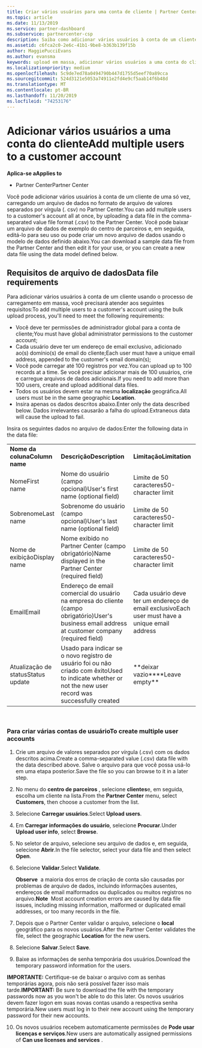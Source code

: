 ```yaml
---
title: Criar vários usuários para uma conta de cliente | Partner Center
ms.topic: article
ms.date: 11/13/2019
ms.service: partner-dashboard
ms.subservice: partnercenter-csp
description: Saiba como adicionar vários usuários à conta de um cliente de uma só vez, carregando um arquivo de dados no formato de arquivo de valores separados por vírgula (. csv) para o centro de parceiros.
ms.assetid: c6fca2c0-2e6c-41b1-9be8-b363b139f15b
author: MaggiePucciEvans
ms.author: evansma
keywords: upload em massa, adicionar vários usuários a uma conta do cliente, adicionar usuários do cliente, upload em massa de usuários do cliente, conta do cliente, usuários do cliente, usuários
ms.localizationpriority: medium
ms.openlocfilehash: 5c9de7ed78a0494790b447d1755d5eef70a89cca
ms.sourcegitcommit: 524d3121e5053a74911e2fd4e9cf5aab14f6b48d
ms.translationtype: MT
ms.contentlocale: pt-BR
ms.lasthandoff: 11/20/2019
ms.locfileid: "74253176"
---
```

# <a name="add-multiple-users-to-a-customer-account"></a><span data-ttu-id="3bbc3-104">Adicionar vários usuários a uma conta do cliente</span><span class="sxs-lookup"><span data-stu-id="3bbc3-104">Add multiple users to a customer account</span></span>

<span data-ttu-id="3bbc3-105">**Aplica-se a**</span><span class="sxs-lookup"><span data-stu-id="3bbc3-105">**Applies to**</span></span>

-  <span data-ttu-id="3bbc3-106">Partner Center</span><span class="sxs-lookup"><span data-stu-id="3bbc3-106">Partner Center</span></span>

<span data-ttu-id="3bbc3-107">Você pode adicionar vários usuários à conta de um cliente de uma só vez, carregando um arquivo de dados no formato de arquivo de valores separados por vírgula (. csv) no Partner Center.</span><span class="sxs-lookup"><span data-stu-id="3bbc3-107">You can add multiple users to a customer's account all at once, by uploading a data file in the comma-separated value file format (.csv) to the Partner Center.</span></span> <span data-ttu-id="3bbc3-108">Você pode baixar um arquivo de dados de exemplo do centro de parceiros e, em seguida, editá-lo para seu uso ou pode criar um novo arquivo de dados usando o modelo de dados definido abaixo.</span><span class="sxs-lookup"><span data-stu-id="3bbc3-108">You can download a sample data file from the Partner Center and then edit it for your use, or you can create a new data file using the data model defined below.</span></span>

## <a href="" id="creatingtheimportcsvfile"></a><span data-ttu-id="3bbc3-109">Requisitos de arquivo de dados</span><span class="sxs-lookup"><span data-stu-id="3bbc3-109">Data file requirements</span></span>


<span data-ttu-id="3bbc3-110">Para adicionar vários usuários à conta de um cliente usando o processo de carregamento em massa, você precisará atender aos seguintes requisitos:</span><span class="sxs-lookup"><span data-stu-id="3bbc3-110">To add multiple users to a customer's account using the bulk upload process, you'll need to meet the following requirements:</span></span>

-   <span data-ttu-id="3bbc3-111">Você deve ter permissões de administrador global para a conta de cliente;</span><span class="sxs-lookup"><span data-stu-id="3bbc3-111">You must have global administrator permissions to the customer account;</span></span>
-   <span data-ttu-id="3bbc3-112">Cada usuário deve ter um endereço de email exclusivo, adicionado ao(s) domínio(s) de email do cliente;</span><span class="sxs-lookup"><span data-stu-id="3bbc3-112">Each user must have a unique email address, appended to the customer's email domain(s);</span></span>
-   <span data-ttu-id="3bbc3-113">Você pode carregar até 100 registros por vez.</span><span class="sxs-lookup"><span data-stu-id="3bbc3-113">You can upload up to 100 records at a time.</span></span> <span data-ttu-id="3bbc3-114">Se você precisar adicionar mais de 100 usuários, crie e carregue arquivos de dados adicionais.</span><span class="sxs-lookup"><span data-stu-id="3bbc3-114">If you need to add more than 100 users, create and upload additional data files.</span></span>
-   <span data-ttu-id="3bbc3-115">Todos os usuários devem estar na mesma **localização** geográfica.</span><span class="sxs-lookup"><span data-stu-id="3bbc3-115">All users must be in the same geographic **Location**.</span></span>
-   <span data-ttu-id="3bbc3-116">Insira apenas os dados descritos abaixo.</span><span class="sxs-lookup"><span data-stu-id="3bbc3-116">Enter only the data described below.</span></span> <span data-ttu-id="3bbc3-117">Dados irrelevantes causarão a falha do upload.</span><span class="sxs-lookup"><span data-stu-id="3bbc3-117">Extraneous data will cause the upload to fail.</span></span>

<span data-ttu-id="3bbc3-118">Insira os seguintes dados no arquivo de dados:</span><span class="sxs-lookup"><span data-stu-id="3bbc3-118">Enter the following data in the data file:</span></span>

|                 |                                                                              |                                            |
|-----------------|------------------------------------------------------------------------------|--------------------------------------------|
| <span data-ttu-id="3bbc3-119">**Nome da coluna**</span><span class="sxs-lookup"><span data-stu-id="3bbc3-119">**Column name**</span></span> | <span data-ttu-id="3bbc3-120">**Descrição**</span><span class="sxs-lookup"><span data-stu-id="3bbc3-120">**Description**</span></span>                                                              | <span data-ttu-id="3bbc3-121">**Limitação**</span><span class="sxs-lookup"><span data-stu-id="3bbc3-121">**Limitation**</span></span>                             |
| <span data-ttu-id="3bbc3-122">Nome</span><span class="sxs-lookup"><span data-stu-id="3bbc3-122">First name</span></span>      | <span data-ttu-id="3bbc3-123">Nome do usuário (campo opcional)</span><span class="sxs-lookup"><span data-stu-id="3bbc3-123">User's first name (optional field)</span></span>                                           | <span data-ttu-id="3bbc3-124">Limite de 50 caracteres</span><span class="sxs-lookup"><span data-stu-id="3bbc3-124">50-character limit</span></span>                         |
| <span data-ttu-id="3bbc3-125">Sobrenome</span><span class="sxs-lookup"><span data-stu-id="3bbc3-125">Last name</span></span>       | <span data-ttu-id="3bbc3-126">Sobrenome do usuário (campo opcional)</span><span class="sxs-lookup"><span data-stu-id="3bbc3-126">User's last name (optional field)</span></span>                                            | <span data-ttu-id="3bbc3-127">Limite de 50 caracteres</span><span class="sxs-lookup"><span data-stu-id="3bbc3-127">50-character limit</span></span>                         |
| <span data-ttu-id="3bbc3-128">Nome de exibição</span><span class="sxs-lookup"><span data-stu-id="3bbc3-128">Display name</span></span>    | <span data-ttu-id="3bbc3-129">Nome exibido no Partner Center (campo obrigatório)</span><span class="sxs-lookup"><span data-stu-id="3bbc3-129">Name displayed in the Partner Center (required field)</span></span>                            | <span data-ttu-id="3bbc3-130">Limite de 50 caracteres</span><span class="sxs-lookup"><span data-stu-id="3bbc3-130">50-character limit</span></span>                         |
| <span data-ttu-id="3bbc3-131">Email</span><span class="sxs-lookup"><span data-stu-id="3bbc3-131">Email</span></span>           | <span data-ttu-id="3bbc3-132">Endereço de email comercial do usuário na empresa do cliente (campo obrigatório)</span><span class="sxs-lookup"><span data-stu-id="3bbc3-132">User's business email address at customer company (required field)</span></span>           | <span data-ttu-id="3bbc3-133">Cada usuário deve ter um endereço de email exclusivo</span><span class="sxs-lookup"><span data-stu-id="3bbc3-133">Each user must have a unique email address</span></span> |
| <span data-ttu-id="3bbc3-134">Atualização de status</span><span class="sxs-lookup"><span data-stu-id="3bbc3-134">Status update</span></span>   | <span data-ttu-id="3bbc3-135">Usado para indicar se o novo registro de usuário foi ou não criado com êxito</span><span class="sxs-lookup"><span data-stu-id="3bbc3-135">Used to indicate whether or not the new user record was successfully created</span></span> | <span data-ttu-id="3bbc3-136">\*\*deixar vazio\*\*</span><span class="sxs-lookup"><span data-stu-id="3bbc3-136">\*\*Leave empty\*\*</span></span>                        |

 

### <a href="" id="createmultipleuseraccounts"></a><span data-ttu-id="3bbc3-137">Para criar várias contas de usuário</span><span class="sxs-lookup"><span data-stu-id="3bbc3-137">To create multiple user accounts</span></span>

<a href="" id="creatingtheaccounts"></a>
1.  <span data-ttu-id="3bbc3-138">Crie um arquivo de valores separados por vírgula (.csv) com os dados descritos acima.</span><span class="sxs-lookup"><span data-stu-id="3bbc3-138">Create a comma-separated value (.csv) data file with the data described above.</span></span> <span data-ttu-id="3bbc3-139">Salve o arquivo para que você possa usá-lo em uma etapa posterior.</span><span class="sxs-lookup"><span data-stu-id="3bbc3-139">Save the file so you can browse to it in a later step.</span></span>
2.  <span data-ttu-id="3bbc3-140">No menu do **centro de parceiros** , selecione **clientes**e, em seguida, escolha um cliente na lista.</span><span class="sxs-lookup"><span data-stu-id="3bbc3-140">From the **Partner Center** menu, select **Customers**, then choose a customer from the list.</span></span>
3.  <span data-ttu-id="3bbc3-141">Selecione **Carregar usuários**.</span><span class="sxs-lookup"><span data-stu-id="3bbc3-141">Select **Upload users**.</span></span>
4.  <span data-ttu-id="3bbc3-142">Em **Carregar informações do usuário**, selecione **Procurar**.</span><span class="sxs-lookup"><span data-stu-id="3bbc3-142">Under **Upload user info**, select **Browse**.</span></span>
5.  <span data-ttu-id="3bbc3-143">No seletor de arquivo, selecione seu arquivo de dados e, em seguida, selecione **Abrir**.</span><span class="sxs-lookup"><span data-stu-id="3bbc3-143">In the file selector, select your data file and then select **Open**.</span></span>
6.  <span data-ttu-id="3bbc3-144">Selecione **Validar**.</span><span class="sxs-lookup"><span data-stu-id="3bbc3-144">Select **Validate**.</span></span>

    <span data-ttu-id="3bbc3-145">**Observe**  a maioria dos erros de criação de conta são causadas por problemas de arquivo de dados, incluindo informações ausentes, endereços de email malformados ou duplicados ou muitos registros no arquivo.</span><span class="sxs-lookup"><span data-stu-id="3bbc3-145">**Note**  Most account creation errors are caused by data file issues, including missing information, malformed or duplicated email addresses, or too many records in the file.</span></span>

7.  <span data-ttu-id="3bbc3-146">Depois que o Partner Center validar o arquivo, selecione o **local** geográfico para os novos usuários.</span><span class="sxs-lookup"><span data-stu-id="3bbc3-146">After the Partner Center validates the file, select the geographic **Location** for the new users.</span></span>
8.  <span data-ttu-id="3bbc3-147">Selecione **Salvar**.</span><span class="sxs-lookup"><span data-stu-id="3bbc3-147">Select **Save**.</span></span>
9.  <span data-ttu-id="3bbc3-148">Baixe as informações de senha temporária dos usuários.</span><span class="sxs-lookup"><span data-stu-id="3bbc3-148">Download the temporary password information for the users.</span></span>

<span data-ttu-id="3bbc3-149">**IMPORTANTE:** Certifique-se de baixar o arquivo com as senhas temporárias agora, pois não será possível fazer isso mais tarde.</span><span class="sxs-lookup"><span data-stu-id="3bbc3-149">**IMPORTANT:** Be sure to download the file with the temporary passwords now as you won't be able to do this later.</span></span> <span data-ttu-id="3bbc3-150">Os novos usuários devem fazer logon em suas novas contas usando a respectiva senha temporária.</span><span class="sxs-lookup"><span data-stu-id="3bbc3-150">New users must log in to their new account using the temporary password for their new accounts.</span></span>

10. <span data-ttu-id="3bbc3-151">Os novos usuários recebem automaticamente permissões de **Pode usar licenças e serviços**.</span><span class="sxs-lookup"><span data-stu-id="3bbc3-151">New users are automatically assigned permissions of **Can use licenses and services** .</span></span> 

 

 



